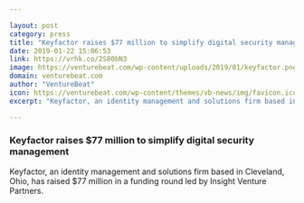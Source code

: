 ```yaml
---

layout: post
category: press
title: "Keyfactor raises $77 million to simplify digital security management"
date: 2019-01-22 15:06:53
link: https://vrhk.co/2S80bN3
image: https://venturebeat.com/wp-content/uploads/2019/01/keyfactor.png?w=1200&strip=all
domain: venturebeat.com
author: "VentureBeat"
icon: https://venturebeat.com/wp-content/themes/vb-news/img/favicon.ico
excerpt: "Keyfactor, an identity management and solutions firm based in Cleveland, Ohio, has raised $77 million in a funding round led by Insight Venture Partners."

---
```


### Keyfactor raises $77 million to simplify digital security management

Keyfactor, an identity management and solutions firm based in Cleveland, Ohio, has raised $77 million in a funding round led by Insight Venture Partners.
